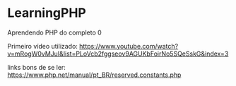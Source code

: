# LearningPHP
 Aprendendo PHP do completo 0

 Primeiro vídeo utilizado: https://www.youtube.com/watch?v=mRogW0vMJuI&list=PLoVcb2fggseov9AGUKbFoirNo5SQeSskG&index=3

 links bons de se ler: https://www.php.net/manual/pt_BR/reserved.constants.php